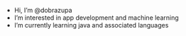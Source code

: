 -  Hi, I’m @dobrazupa
-  I’m interested in app development and machine learning
-  I’m currently learning java and associated languages

<!---
dobrazupa/dobrazupa is a ✨ special ✨ repository because its `README.md` (this file) appears on your GitHub profile.
You can click the Preview link to take a look at your changes.
--->
